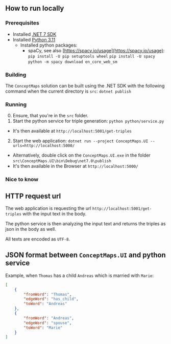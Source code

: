 ## How to run locally

### Prerequisites

* Installed [.NET 7 SDK](https://dotnet.microsoft.com/en-us/download/dotnet/7.0)
* Installed [Python 3.11](https://www.python.org/downloads/)
    * Installed python packages:
        * spaCy, see also [https://spacy.io/usage](https://spacy.io/usage):
            `pip install -U pip setuptools wheel`
            `pip install -U spacy`
            `python -m spacy download en_core_web_sm`

### Building

The ```ConceptMaps``` solution can be built using the .NET SDK with the following command when the current directory is `src`:
`dotnet publish`

### Running

0. Ensure, that you're in the `src` folder.
1. Start the python service for triple generation: `python python/service.py`
  * It's then available at `http://localhost:5001/get-triples`
2. Start the web application: `dotnet run --project ConceptMaps.UI --urls=http://localhost:5000/`
  * Alternatively, double click on the `ConceptMaps.UI.exe` in the folder `src\ConceptMaps.UI\bin\Debug\net7.0\publish`
  * It's then available in the Browser at `http://localhost:5000/`

### Nice to know

## HTTP request url

The web application is requesting the url `http://localhost:5001/get-triples` with the input text in the body.

The python service is then analyzing the input text and returns the triples as json in the body as well.

All texts are encoded as `UTF-8`.

## JSON format between ```ConceptMaps.UI``` and python service

Example, when `Thomas` has a child `Andreas` which is married with `Marie`:

```json
[
    {
        "fromWord": "Thomas",
        "edgeWord": "has_child",
        "toWord": "Andreas"
    },
    {
        "fromWord": "Andreas",
        "edgeWord": "spouse",
        "toWord": "Marie"
    }
]
```